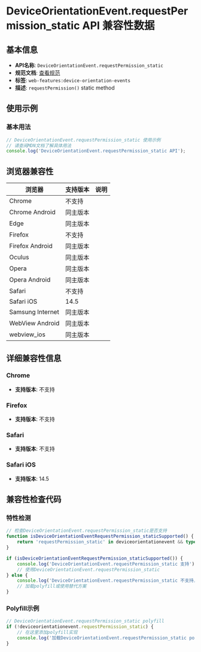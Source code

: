 # DeviceOrientationEvent.requestPermission_static API 兼容性数据

## 基本信息

- **API名称**: `DeviceOrientationEvent.requestPermission_static`
- **规范文档**: [查看规范](https://w3c.github.io/deviceorientation/#dom-deviceorientationevent-requestpermission)
- **标签**: `web-features:device-orientation-events`
- **描述**: `requestPermission()` static method

## 使用示例

### 基本用法

```javascript
// DeviceOrientationEvent.requestPermission_static 使用示例
// 请查阅MDN文档了解具体用法
console.log('DeviceOrientationEvent.requestPermission_static API');
```

## 浏览器兼容性

| 浏览器 | 支持版本 | 说明 |
|--------|----------|------|
| Chrome | 不支持 |  |
| Chrome Android | 同主版本 |  |
| Edge | 同主版本 |  |
| Firefox | 不支持 |  |
| Firefox Android | 同主版本 |  |
| Oculus | 同主版本 |  |
| Opera | 同主版本 |  |
| Opera Android | 同主版本 |  |
| Safari | 不支持 |  |
| Safari iOS | 14.5 |  |
| Samsung Internet | 同主版本 |  |
| WebView Android | 同主版本 |  |
| webview_ios | 同主版本 |  |

## 详细兼容性信息

### Chrome

- **支持版本**: 不支持

### Firefox

- **支持版本**: 不支持

### Safari

- **支持版本**: 不支持

### Safari iOS

- **支持版本**: 14.5

## 兼容性检查代码

### 特性检测

```javascript
// 检查DeviceOrientationEvent.requestPermission_static是否支持
function isDeviceOrientationEventRequestPermission_staticSupported() {
    return 'requestPermission_static' in deviceorientationevent && typeof deviceorientationevent.requestPermission_static === 'function';
}

if (isDeviceOrientationEventRequestPermission_staticSupported()) {
    console.log('DeviceOrientationEvent.requestPermission_static 支持');
    // 使用DeviceOrientationEvent.requestPermission_static
} else {
    console.log('DeviceOrientationEvent.requestPermission_static 不支持，需要polyfill');
    // 加载polyfill或使用替代方案
}
```

### Polyfill示例

```javascript
// DeviceOrientationEvent.requestPermission_static polyfill
if (!deviceorientationevent.requestPermission_static) {
    // 在这里添加polyfill实现
    console.log('加载DeviceOrientationEvent.requestPermission_static polyfill');
}
```

